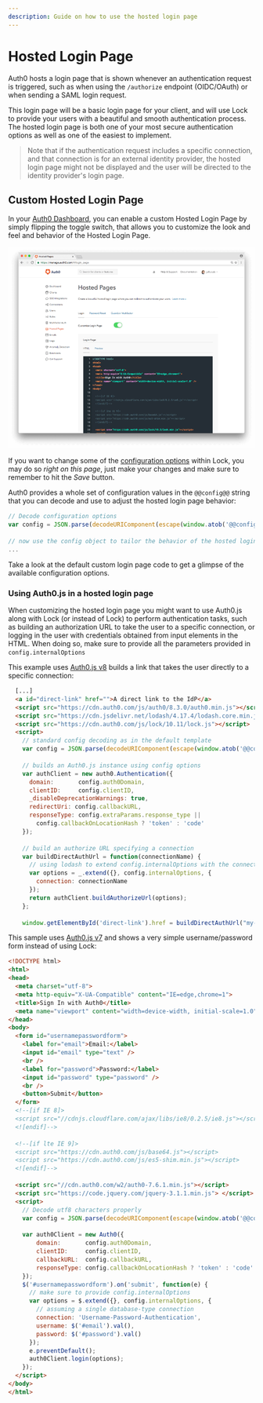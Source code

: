 ```yaml
---
description: Guide on how to use the hosted login page
---
```


# Hosted Login Page

Auth0 hosts a login page that is shown whenever an authentication request is triggered, such as when using the `/authorize` endpoint (OIDC/OAuth) or when sending a SAML login request.

This login page will be a basic login page for your client, and will use Lock to provide your users with a beautiful and smooth authentication process. The hosted login page is both one of your most secure authentication options as well as one of the easiest to implement.

> Note that if the authentication request includes a specific connection, and that connection is for an external identity provider, the hosted login page might not be displayed and the user will be directed to the identity provider's login page.

## Custom Hosted Login Page

In your [Auth0 Dashboard](${manage_url}/#/login_page), you can enable a custom Hosted Login Page by simply flipping the toggle switch, that allows you to customize the look and feel and behavior of the Hosted Login Page.

![Hosted Login Page](/media/articles/hosted-pages/login.png)

If you want to change some of the [configuration options](/libraries/lock/v10/customization) within Lock, you may do so _right on this page_, just make your changes and make sure to remember to hit the _Save_ button. 

Auth0 provides a whole set of configuration values in the `@@config@@` string that you can decode and use to adjust the hosted login page behavior:

```javascript
// Decode configuration options
var config = JSON.parse(decodeURIComponent(escape(window.atob('@@config@@'))));

// now use the config object to tailor the behavior of the hosted login page
...
```

Take a look at the default custom login page code to get a glimpse of the available configuration options. 

### Using Auth0.js in a hosted login page

When customizing the hosted login page you might want to use Auth0.js along with Lock (or instead of Lock) to perform authentication tasks, such as building an authorization URL to take the user to a specific connection, or logging in the user with credentials obtained from input elements in the HTML. When doing so, make sure to provide all the parameters provided in `config.internalOptions`

This example uses [Auth0.js v8](/libraries/auth0js/v8) builds a link that takes the user directly to a specific connection:

```html
  [...]
  <a id="direct-link" href="">A direct link to the IdP</a>
  <script src="https://cdn.auth0.com/js/auth0/8.3.0/auth0.min.js"></script>
  <script src="https://cdn.jsdelivr.net/lodash/4.17.4/lodash.core.min.js"></script>  
  <script src="https://cdn.auth0.com/js/lock/10.11/lock.js"></script>
  <script>
    // standard config decoding as in the default template
    var config = JSON.parse(decodeURIComponent(escape(window.atob('@@config@@'))));
    
    // builds an Auth0.js instance using config options
    var authClient = new auth0.Authentication({
      domain:       config.auth0Domain,
      clientID:     config.clientID,
      _disableDeprecationWarnings: true,
      redirectUri: config.callbackURL,
      responseType: config.extraParams.response_type || 
        config.callbackOnLocationHash ? 'token' : 'code'
    });
    
    // build an authorize URL specifying a connection
    var buildDirectAuthUrl = function(connectionName) {
      // using lodash to extend config.internalOptions with the connectionName
      var options = _.extend({}, config.internalOptions, {
        connection: connectionName
      });
      return authClient.buildAuthorizeUrl(options);
    };
    
    window.getElementById('direct-link').href = buildDirectAuthUrl("my-idp-connection");
``` 

This sample uses [Auth0.js v7](/libraries/auth0js/v7) and shows a very simple username/password form instead of using Lock:

```html
<!DOCTYPE html>
<html>
<head>
  <meta charset="utf-8">
  <meta http-equiv="X-UA-Compatible" content="IE=edge,chrome=1">
  <title>Sign In with Auth0</title>
  <meta name="viewport" content="width=device-width, initial-scale=1.0" />
</head>
<body>
  <form id="usernamepasswordform">
    <label for="email">Email:</label>
    <input id="email" type="text" />
    <br />
    <label for="password">Password:</label>
    <input id="password" type="password" />
    <br />
    <button>Submit</button>
  </form>  
  <!--[if IE 8]>
  <script src="//cdnjs.cloudflare.com/ajax/libs/ie8/0.2.5/ie8.js"></script>
  <![endif]-->

  <!--[if lte IE 9]>
  <script src="https://cdn.auth0.com/js/base64.js"></script>
  <script src="https://cdn.auth0.com/js/es5-shim.min.js"></script>
  <![endif]-->

  <script src="//cdn.auth0.com/w2/auth0-7.6.1.min.js"></script>
  <script src="https://code.jquery.com/jquery-3.1.1.min.js"> </script>
  <script>
    // Decode utf8 characters properly
    var config = JSON.parse(decodeURIComponent(escape(window.atob('@@config@@'))));
    
    var auth0Client = new Auth0({
        domain:       config.auth0Domain,
        clientID:     config.clientID,
        callbackURL:  config.callbackURL,
        responseType: config.callbackOnLocationHash ? 'token' : 'code'
    });
    $('#usernamepasswordform').on('submit', function(e) {
      // make sure to provide config.internalOptions
      var options = $.extend({}, config.internalOptions, {
        // assuming a single database-type connection
        connection: 'Username-Password-Authentication',
        username: $('#email').val(),
        password: $('#password').val()
      });
      e.preventDefault();
      auth0Client.login(options);
    });
  </script>
</body>
</html>
``` 
